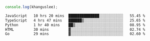 ```js
console.log(khanguslee);
```

<!--START_SECTION:waka-->

```txt
JavaScript   10 hrs 20 mins  ██████████████░░░░░░░░░░░   55.45 %
TypeScript   4 hrs 47 mins   ██████▒░░░░░░░░░░░░░░░░░░   25.65 %
Python       1 hr 40 mins    ██▒░░░░░░░░░░░░░░░░░░░░░░   08.95 %
HTML         30 mins         ▓░░░░░░░░░░░░░░░░░░░░░░░░   02.74 %
Go           29 mins         ▓░░░░░░░░░░░░░░░░░░░░░░░░   02.60 %
```

<!--END_SECTION:waka-->

<!--
**khanguslee/khanguslee** is a ✨ _special_ ✨ repository because its `README.md` (this file) appears on your GitHub profile.

Here are some ideas to get you started:

- 🔭 I’m currently working on ...
- 🌱 I’m currently learning ...
- 👯 I’m looking to collaborate on ...
- 🤔 I’m looking for help with ...
- 💬 Ask me about ...
- 📫 How to reach me: ...
- 😄 Pronouns: ...
- ⚡ Fun fact: ...
-->
